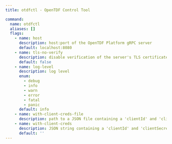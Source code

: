 ```yaml
---
title: otdfctl - OpenTDF Control Tool

command:
  name: otdfctl
  aliases: []
  flags:
    - name: host
      description: host:port of the OpenTDF Platform gRPC server
      default: localhost:8080
    - name: tls-no-verify
      description: disable verification of the server's TLS certificate
      default: false
    - name: log-level
      description: log level
      enum:
        - debug
        - info
        - warn
        - error
        - fatal
        - panic
      default: info
    - name: with-client-creds-file
      description: path to a JSON file containing a 'clientId' and 'clientSecret' for auth via client-credentials flow
    - name: with-client-creds
      description: JSON string containing a 'clientId' and 'clientSecret' for auth via client-credentials flow
      default: ''
---
```

